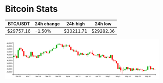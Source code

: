 # Bitcoin Stats

BTC/USDT|24h change|24h high|24h low|
|---|---|---|---|
|$29757.16|-1.50%|$30211.71|$29282.36|

<img src="./chart.svg">
